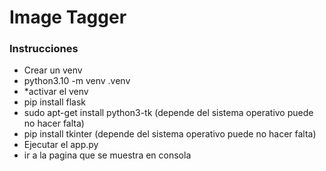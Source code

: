 # Image Tagger
### Instrucciones
- Crear un venv
- python3.10 -m venv .venv
- *activar el venv
- pip install flask
- sudo apt-get install python3-tk (depende del sistema operativo puede no hacer falta)
- pip install tkinter (depende del sistema operativo puede no hacer falta)
- Ejecutar el app.py
- ir a la pagina que se muestra en consola
